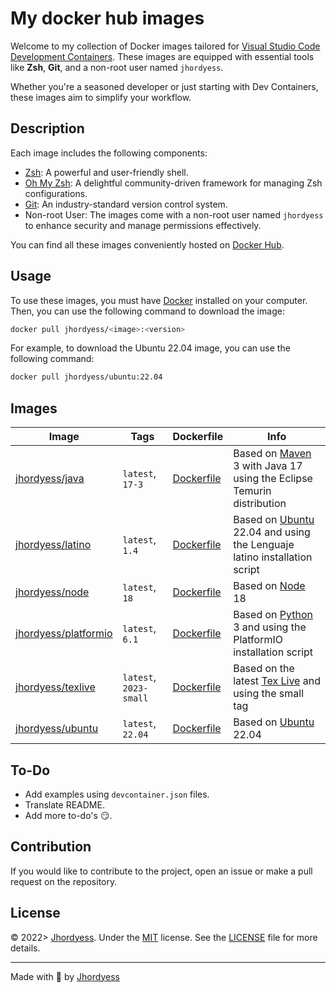 # My docker hub images

Welcome to my collection of Docker images tailored for [Visual Studio Code Development Containers](https://code.visualstudio.com/docs/devcontainers/containers). These images are equipped with essential tools like **Zsh**, **Git**, and a non-root user named `jhordyess`.

Whether you're a seasoned developer or just starting with Dev Containers, these images aim to simplify your workflow.

## Description

Each image includes the following components:

- [Zsh](https://www.zsh.org/): A powerful and user-friendly shell.
- [Oh My Zsh](https://ohmyz.sh/): A delightful community-driven framework for managing Zsh configurations.
- [Git](https://git-scm.com/): An industry-standard version control system.
- Non-root User: The images come with a non-root user named `jhordyess` to enhance security and manage permissions effectively.

You can find all these images conveniently hosted on [Docker Hub](https://hub.docker.com/).

## Usage

To use these images, you must have [Docker](https://www.docker.com/) installed on your computer. Then, you can use the following command to download the image:

```bash
docker pull jhordyess/<image>:<version>
```

For example, to download the Ubuntu 22.04 image, you can use the following command:

```bash
docker pull jhordyess/ubuntu:22.04
```

## Images

Image | Tags | Dockerfile | Info
-|-|-|-
[jhordyess/java](https://hub.docker.com/r/jhordyess/java) | `latest`, `17-3` | [Dockerfile](./java/17-3/Dockerfile) | Based on [Maven](https://hub.docker.com/_/maven/) 3 with Java 17 using the Eclipse Temurin distribution
[jhordyess/latino](https://hub.docker.com/r/jhordyess/latino) | `latest`, `1.4` | [Dockerfile](./latino/1.4/Dockerfile) | Based on [Ubuntu](https://hub.docker.com/_/ubuntu/) 22.04 and using the Lenguaje latino installation script
[jhordyess/node](https://hub.docker.com/r/jhordyess/node) | `latest`, `18` | [Dockerfile](./node/18/Dockerfile) | Based on [Node](https://hub.docker.com/_/node) 18
[jhordyess/platformio](https://hub.docker.com/r/jhordyess/platformio) | `latest`, `6.1` | [Dockerfile](./platformio/6.1/Dockerfile) | Based on [Python](https://hub.docker.com/_/python) 3 and using the PlatformIO installation script
[jhordyess/texlive](https://hub.docker.com/r/jhordyess/texlive) | `latest`, `2023-small` | [Dockerfile](./texlive/2023-small/Dockerfile) | Based on the latest [Tex Live](https://hub.docker.com/r/texlive/texlive) and using the small tag
[jhordyess/ubuntu](https://hub.docker.com/r/jhordyess/ubuntu) | `latest`, `22.04` | [Dockerfile](./ubuntu/22.04/Dockerfile) | Based on [Ubuntu](https://hub.docker.com/_/ubuntu/) 22.04

## To-Do

- Add examples using `devcontainer.json` files.
- Translate README.
- Add more to-do's 😏.

## Contribution

If you would like to contribute to the project, open an issue or make a pull request on the repository.

## License

© 2022> [Jhordyess](https://github.com/jhordyess). Under the [MIT](https://choosealicense.com/licenses/mit/) license. See the [LICENSE](./LICENSE) file for more details.

---

Made with 💪 by [Jhordyess](https://www.jhordyess.com/)
